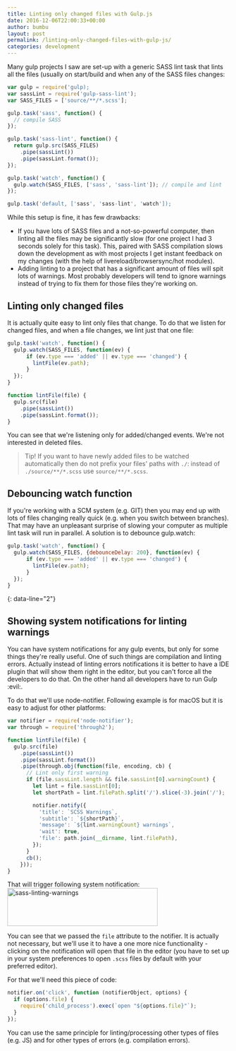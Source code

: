 ```yaml
---
title: Linting only changed files with Gulp.js
date: 2016-12-06T22:00:33+00:00
author: bumbu
layout: post
permalink: /linting-only-changed-files-with-gulp-js/
categories: development
---
```

Many gulp projects I saw are set-up with a generic SASS lint task that lints all the files (usually on start/build and when any of the SASS files changes:

```js
var gulp = require('gulp);
var sassLint = require('gulp-sass-lint');
var SASS_FILES = ['source/**/*.scss'];

gulp.task('sass', function() {
  // compile SASS
});

gulp.task('sass-lint', function() {
  return gulp.src(SASS_FILES)
    .pipe(sassLint())
    .pipe(sassLint.format());
});

gulp.task('watch', function() {
  gulp.watch(SASS_FILES, ['sass', 'sass-lint']); // compile and lint
});

gulp.task('default, ['sass', 'sass-lint', 'watch']);
```

While this setup is fine, it has few drawbacks:

* If you have lots of SASS files and a not-so-powerful computer, then linting all the files may be significantly slow (for one project I had 3 seconds solely for this task). This, paired with SASS compilation slows down the development as with most projects I get instant feedback on my changes (with the help of livereload/browsersync/hot modules).
* Adding linting to a project that has a significant amount of files will spit lots of warnings. Most probably developers will tend to ignore warnings instead of trying to fix them for those files they're working on.

## Linting only changed files

It is actually quite easy to lint only files that change. To do that we listen for changed files, and when a file changes, we lint just that one file:

```js
gulp.task('watch', function() {
  gulp.watch(SASS_FILES, function(ev) {
      if (ev.type === 'added' || ev.type === 'changed') {
        lintFile(ev.path);
      }
  });
}

function lintFile(file) {
  gulp.src(file)
    .pipe(sassLint())
    .pipe(sassLint.format());
}
```

You can see that we're listening only for added/changed events. We're not interested in deleted files.

> Tip! If you want to have newly added files to be watched automatically then do not prefix your files' paths with `./`: instead of `./source/**/*.scss` use `source/**/*.scss`.

## Debouncing watch function

If you're working with a SCM system (e.g. GIT) then you may end up with lots of files changing really quick (e.g. when you switch between branches). That may have an unpleasant surprise of slowing your computer as multiple lint task will run in parallel. A solution is to debounce gulp.watch:

```js
gulp.task('watch', function() {
  gulp.watch(SASS_FILES, {debounceDelay: 200}, function(ev) {
      if (ev.type === 'added' || ev.type === 'changed') {
        lintFile(ev.path);
      }
  });
}
```
{: data-line="2"}

## Showing system notifications for linting warnings

You can have system notifications for any gulp events, but only for some things they're really useful. One of such things are compilation and linting errors. Actually instead of linting errors notifications it is better to have a IDE plugin that will show them right in the editor, but you can't force all the developers to do that. On the other hand all developers have to run Gulp :evil:.

To do that we'll use node-notifier. Following example is for macOS but it is easy to adjust for other platforms:

```js
var notifier = require('node-notifier');
var through = require('through2');

function lintFile(file) {
  gulp.src(file)
    .pipe(sassLint())
    .pipe(sassLint.format())
    .pipe(through.obj(function(file, encoding, cb) {
      // Lint only first warning
      if (file.sassLint.length && file.sassLint[0].warningCount) {
        let lint = file.sassLint[0];
        let shortPath = lint.filePath.split('/').slice(-3).join('/');

        notifier.notify({
          'title': `SCSS Warnings`,
          'subtitle': `${shortPath}`,
          'message': `${lint.warningCount} warnings`,
          'wait': true,
          'file': path.join(__dirname, lint.filePath),
        });
      }
      cb();
    }));
}
```

That will trigger following system notification:
<img src="{{site.root}}/assets/images/2016/12/sass-linting-warnings.png" alt="sass-linting-warnings" width="341" height="86" class="alignnone size-full wp-image-1080" />

You can see that we passed the `file` attribute to the notifier. It is actually not necessary, but we'll use it to have a one more nice functionality - clicking on the notification will open that file in the editor (you have to set up in your system preferences to open `.scss` files by default with your preferred editor).

For that we'll need this piece of code:

```js
notifier.on('click', function (notifierObject, options) {
  if (options.file) {
    require('child_process').exec(`open "${options.file}"`);
  }
});
```

You can use the same principle for linting/processing other types of files (e.g. JS) and for other types of errors (e.g. compilation errors).
